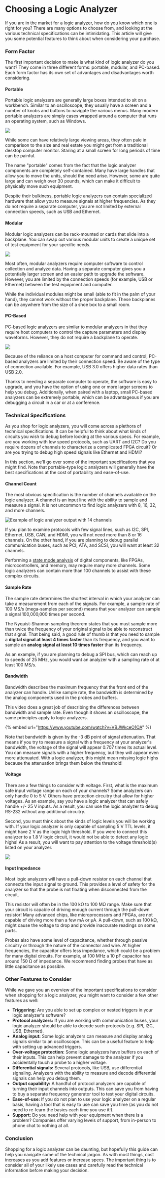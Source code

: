 # Choosing a Logic Analyzer

If you are in the market for a logic analyzer, how do you know which one is right for you? There are many options to choose from, and looking at the various technical specifications can be intimidating. This article will give you some potential features to think about when considering your purchase.

### Form Factor

The first important decision to make is what kind of logic analyzer do you want? They come in three different forms: portable, modular, and PC-based. Each form factor has its own set of advantages and disadvantages worth considering.

#### Portable

Portable logic analyzers are generally large boxes intended to sit on a workbench. Similar to an oscilloscope, they usually have a screen and a number of knobs and buttons to navigate the various menus. Many modern portable analyzers are simply cases wrapped around a computer that runs an operating system, such as Windows.

![](../.gitbook/assets/logic_analyzer_agilent_16902a.jpg)

While some can have relatively large viewing areas, they often pale in comparison to the size and real estate you might get from a traditional desktop computer monitor. Staring at a small screen for long periods of time can be painful.

The name "portable" comes from the fact that the logic analyzer components are completely self-contained. Many have large handles that allow you to move the units, should the need arise. However, some are quite large and can weigh over 30 pounds, which can make it difficult to physically move such equipment.

Despite their bulkiness, portable logic analyzers can contain specialized hardware that allow you to measure signals at higher frequencies. As they do not require a separate computer, you are not limited by external connection speeds, such as USB and Ethernet.

#### Modular

Modular logic analyzers can be rack-mounted or cards that slide into a backplane. You can swap out various modular units to create a unique set of test equipment for your specific needs.

![](../.gitbook/assets/data_acquisition_agilent_-2.jpg)

Most often, modular analyzers require computer software to control collection and analyze data. Having a separate computer gives you a potentially larger screen and an easier path to upgrade the software. However, you are limited by the connection speeds \(for example, USB or Ethernet\) between the test equipment and computer.

While the individual modules might be small \(able to fit in the palm of your hand\), they cannot work without the proper backplane. These backplanes can be anywhere from the size of a shoe box to a small room.

#### PC-Based

PC-based logic analyzers are similar to modular analyzers in that they require host computers to control the capture parameters and display waveforms. However, they do not require a backplane to operate. 

![](../.gitbook/assets/logic8.jpg)

Because of the reliance on a host computer for command and control, PC-based analyzers are limited by their connection speed. Be aware of the type of connection available. For example, USB 3.0 offers higher data rates than USB 2.0.

Thanks to needing a separate computer to operate, the software is easy to upgrade, and you have the option of using one or more larger screens to help you debug. Additionally, when paired with a laptop, small PC-based analyzers can be extremely portable, which can be advantageous if you are debugging a circuit in a car or at a conference.

### Technical Specifications

As you shop for logic analyzers, you will come across a plethora of technical specifications. It can be helpful to think about what kinds of circuits you wish to debug before looking at the various specs. For example, are you working with low speed protocols, such as UART and I2C? Do you require dozens of channels to characterize a complicated FPGA circuit? Or are you trying to debug high speed signals like Ethernet and HDMI?

In this section, we'll go over some of the important specifications that you might find. Note that portable-type logic analyzers will generally have the best specifications at the cost of portability and ease-of-use.

#### Channel Count

The most obvious specification is the number of channels available on the logic analyzer. A channel is an input line with the ability to sample and measure a signal. It is not uncommon to find logic analyzers with 8, 16, 32, and more channels.

![Example of logic analyzer output with 14 channels](../.gitbook/assets/14-channels.png)

If you plan to examine protocols with few signal lines, such as I2C, SPI, Ethernet, USB, CAN, and HDMI, you will not need more than 8 or 16 channels. On the other hand, if you are planning to debug parallel communication buses, such as PCI, ATA, and SCSI, you will want at least 32 channels.

Performing a [state mode analysis](how-to-use-a-logic-analyzer.md#sampling-modes) of digital components, like FPGAs, microcontrollers, and memory, may require many more channels. Some logic analyzers can contain more than 100 channels to assist with these complex circuits.

#### Sample Rate

The sample rate determines the shortest interval in which your analyzer can take a measurement from each of the signals. For example, a sample rate of 100 MS/s \(mega-samples per second\) means that your analyzer can sample a signal 100,000,000 times per second.

The Nyquist-Shannon sampling theorem states that you must sample more than twice the frequency of your original signal to be able to reconstruct that signal. That being said, a good rule of thumb is that you need to sample a **digital signal at least 4 times faster** than its frequency, and you want to sample an **analog signal at least 10 times faster** than its frequency.

As an example, if you are planning to debug a SPI bus, which can reach up to speeds of 25 MHz, you would want an analyzer with a sampling rate of at least 100 MS/s.

#### Bandwidth

Bandwidth describes the maximum frequency that the front end of the analyzer can handle. Unlike sample rate, the bandwidth is determined by the analog components used in the probes and buffers.

This video does a great job of describing the differences between bandwidth and sample rate. Even though it shows an oscilloscope, the same principles apply to logic analyzers.

{% embed url="https://www.youtube.com/watch?v=VBJWkceO1OA" %}

Note that bandwidth is given by the -3 dB point of signal attenuation. That means if you try to measure a signal with a frequency at your analyzer's bandwidth, the voltage of the signal will appear 0.707 times its actual level. You can measure signals with a higher frequency, but they will appear even more attenuated. With a logic analyzer, this might mean missing logic highs because the attenuation brings them below the threshold!

#### Voltage

There are a few things to consider with voltage. First, what is the maximum safe input voltage range on each of your channels? Some analyzers can only handle 0 to 5 V. Others have protection circuitry that allow for higher voltages. As an example, say you have a logic analyzer that can safely handle +/- 25 V inputs. As a result, you can use the logic analyzer to debug RS-232 without any additional circuitry.

Second, you must think about the kinds of logic levels you will be working with. If your logic analyzer is only capable of sampling 5 V TTL levels, it might have 2 V as the logic high threshold. If you were to connect this analyzer to a 1.8 V logic circuit, it would not be able to detect any logic highs! As a result, you will want to pay attention to the voltage threshold\(s\) listed on your analyzer.

![](../.gitbook/assets/threshold-levels.png)

#### Input Impedance

Most logic analyzers will have a pull-down resistor on each channel that connects the input signal to ground. This provides a level of safety for the analyzer so that the probe is not floating when disconnected from the circuit. 

This resistor will often be in the 100 kΩ to 100 MΩ range. Make sure that your circuit is capable of driving enough current through the pull-down resistor! Many advanced chips, like microprocessors and FPGAs, are not capable of driving more than a few mA or μA. A pull-down, such as 100 kΩ, might cause the voltage to drop and provide inaccurate readings on some parts.

Probes also have some level of capacitance, whether through passive circuitry or through the nature of the connector and wire. At higher frequencies, the capacitor offers less impedance, which could be a problem for many digital circuits. For example, at 100 MHz a 10 pF capacitor has around 150 Ω of impedance. We recommend finding probes that have as little capacitance as possible.

### Other Features to Consider

While we gave you an overview of the important specifications to consider when shopping for a logic analyzer, you might want to consider a few other features as well:

* **Triggering:** Are you able to set up complex or nested triggers in your logic analyzer's software?
* **Protocol analyzers:** If you are working with communication buses, your logic analyzer should be able to decode such protocols \(e.g. SPI, I2C, USB, Ethernet\).
* **Analog input:** Some logic analyzers can measure and display analog signals similar to an oscilloscope. This can be a useful feature to help with setting up advanced triggers.
* **Over-voltage protection:** Some logic analyzers have buffers on each of their inputs. This can help prevent damage to the analyzer if you accidentally touch a probe to a higher voltage.
* **Differential signals:** Several protocols, like USB, use differential signaling. Analyzers with the ability to measure and decode differential signals can help you debug them.
* **Output capability:** A handful of protocol analyzers are capable of turning their input channels into outputs. This can save you from having to buy a separate frequency generator tool to test your digital circuits.
* **Ease-of-use:** If you do not plan to use your logic analyzer on a regular basis, having a tool that is easy to use can save you time \(as you do not need to re-learn the basics each time you use it!\).
* **Support:** Do you need help with your equipment when there is a problem? Companies offer varying levels of support, from in-person to phone chat to nothing at all.

### Conclusion

Shopping for a logic analyzer can be daunting, but hopefully this guide can help you navigate some of the technical jargon. As with most things, cost increases as you add features or increase specs. The important thing is to consider all of your likely use cases and carefully read the technical information before making your decision.

